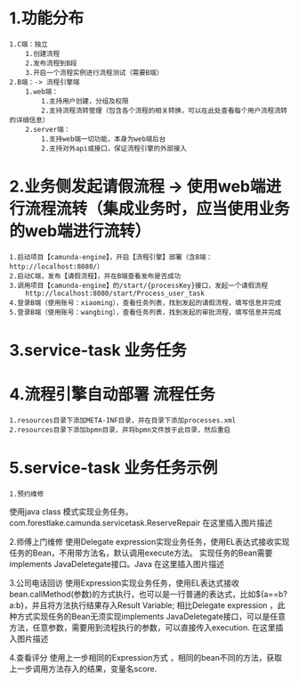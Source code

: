 

# 1.功能分布

    1.C端：独立
        1.创建流程
        2.发布流程到B段   
        3.开启一个流程实例进行流程测试（需要B端）
    2.B端：-> 流程引擎端
        1.web端：
            1.支持用户创建，分组及权限
            2.支持流程流转管理（包含各个流程的相关转换，可以在此处查看每个用户流程流转的详细信息）
        2.server端：
            1.支持web端一切功能，本身为web端后台
            2.支持对外api或接口，保证流程引擎的外部接入

# 2.业务侧发起请假流程 -> 使用web端进行流程流转（集成业务时，应当使用业务的web端进行流转）
    
    1.启动项目【camunda-engine】，开启【流程引擎】部署（含B端：http://localhost:8080/）
    2.启动C端，发布【请假流程】，并在B端查看发布是否成功
    3.调用项目【camunda-engine】的/start/{processKey}接口，发起一个请假流程
        http://localhost:8080/start/Process_user_task
    4.登录B端（使用账号：xiaoming），查看任务列表，找到发起的请假流程，填写信息并完成
    5.登录B端（使用账号：wangbing），查看任务列表，找到发起的审批流程，填写信息并完成
     
# 3.service-task 业务任务
    
# 4.流程引擎自动部署 流程任务
    
    1.resources目录下添加META-INF目录，并在目录下添加processes.xml
    2.resources目录下添加bpmn目录，并将bpmn文件放于此目录，然后重启

# 5.service-task 业务任务示例
    
    1.预约维修
使用java class 模式实现业务任务。
com.forestlake.camunda.servicetask.ReserveRepair
在这里插入图片描述

2.师傅上门维修
使用Delegate expression实现业务任务，使用EL表达式接收实现任务的Bean，不用带方法名，默认调用execute方法。 实现任务的Bean需要implements JavaDeletegate接口。Java
在这里插入图片描述

3.公司电话回访
使用Expression实现业务任务，使用EL表达式接收bean.callMethod(参数)的方式执行，也可以是一行普通的表达式，比如${a==b?a:b}，并且将方法执行结果存入Result Variable;
相比Delegate expression ，此种方式实现任务的Bean无须实现implements JavaDeletegate接口，可以是任意方法，任意参数，需要用到流程执行的参数，可以直接传入execution.
在这里插入图片描述

4.查看评分
使用上一步相同的Expression方式 ，相同的bean不同的方法，获取上一步调用方法存入的结果，变量名score.

